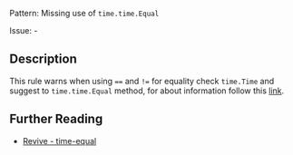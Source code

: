 Pattern: Missing use of `time.time.Equal`

Issue: -

## Description

This rule warns when using `==` and `!=` for equality check `time.Time` and suggest to `time.time.Equal` method, for about information follow this [link](https://pkg.go.dev/time#Time).

## Further Reading

* [Revive - time-equal](https://revive.run/r#time-equal)